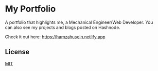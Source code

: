 # My Portfolio

A portfolio that highlights me, a Mechanical Engineer/Web Developer. You can also see my projects and blogs posted on Hashnode.

Check it out here: https://hamzahusein.netlify.app

## License
[MIT](https://choosealicense.com/licenses/mit/)
